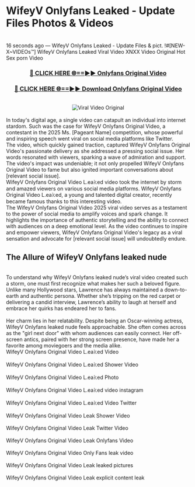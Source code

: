 # WifeyV Onlyfans Leaked - Update Files Photos & Videos 
<br>
16 seconds ago — WifeyV Onlyfans Leaked - Update Files & pict. !#[NEW-X~VIDEOs™] WifeyV Onlyfans Leaked Viral Video XNXX Video Original Hot Sex porn Video
<br>
<div align="center">
<h3><a href="http://freeplayer.one?title=WifeyV&ref=25OR" rel="nofollow">🔴 CLICK HERE 🌐==►► Onlyfans Original Video</a></h3>
<h3><a href="http://freeplayer.one?title=WifeyV&ref=25OR" rel="nofollow">🔴 CLICK HERE 🌐==►► Download Onlyfans Original Video</a></h3>
<br>
<a href="http://freeplayer.one?title=WifeyV&ref=25OR" rel="nofollow" data-target="animated-image.originalLink"><img src="https://i.ibb.co.com/xMMVF88/686577567.gif" alt="Viral Video Original" style="max-width: 100%; display: inline-block;" data-target="animated-image.originalImage"></a>
</div>
<br>
In today's digital age, a single video can catapult an individual into internet stardom. Such was the case for WifeyV Onlyfans Original Video, a contestant in the 2025 Ms. [Pageant Name] competition, whose powerful and inspiring speech went viral on social media platforms like Twitter.
<br>
The video, which quickly gained traction, captured WifeyV Onlyfans Original Video's passionate delivery as she addressed a pressing social issue. Her words resonated with viewers, sparking a wave of admiration and support. The video's impact was undeniable; it not only propelled WifeyV Onlyfans Original Video to fame but also ignited important conversations about [relevant social issue].
<br>
WifeyV Onlyfans Original Video L.ea𝚔ed video took the internet by storm and amazed viewers on various social media platforms. WifeyV Onlyfans Original Video L.ea𝚔ed, a young and talented digital creator, recently became famous thanks to this interesting video.
<br>
The WifeyV Onlyfans Original Video 2025 viral video serves as a testament to the power of social media to amplify voices and spark change. It highlights the importance of authentic storytelling and the ability to connect with audiences on a deep emotional level. As the video continues to inspire and empower viewers, WifeyV Onlyfans Original Video's legacy as a viral sensation and advocate for [relevant social issue] will undoubtedly endure.
<br>
<h2>The Allure of WifeyV Onlyfans leaked nude</h2>
<br>
To understand why WifeyV Onlyfans leaked nude’s viral video created such a storm, one must first recognize what makes her such a beloved figure. Unlike many Hollywood stars, Lawrence has always maintained a down-to-earth and authentic persona. Whether she’s tripping on the red carpet or delivering a candid interview, Lawrence’s ability to laugh at herself and embrace her quirks has endeared her to fans.
<br><br>
Her charm lies in her relatability. Despite being an Oscar-winning actress, WifeyV Onlyfans leaked nude feels approachable. She often comes across as the "girl next door" with whom audiences can easily connect. Her off-screen antics, paired with her strong screen presence, have made her a favorite among moviegoers and the media alike.
<br>
WifeyV Onlyfans Original Video L.ea𝚔ed Video
<br><br>
WifeyV Onlyfans Original Video L.ea𝚔ed Shower Video
<br><br>
WifeyV Onlyfans Original Video L.ea𝚔ed Photo
<br><br>
WifeyV Onlyfans Original Video L.ea𝚔ed video instagram
<br><br>
WifeyV Onlyfans Original Video L.ea𝚔ed Video Twitter
<br><br>
WifeyV Onlyfans Original Video Leak Shower Video
<br><br>
WifeyV Onlyfans Original Video Leak Twitter Video
<br><br>
WifeyV Onlyfans Original Video Leak Onlyfans Video
<br><br>
WifeyV Onlyfans Original Video Only Fans leak video
<br><br>
WifeyV Onlyfans Original Video Leak leaked pictures
<br><br>
WifeyV Onlyfans Original Video Leak explicit content leak